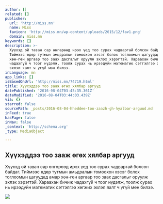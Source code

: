 ```yaml
---
author: []
related: []
publisher:
  url: 'http://miss.mn'
  name: Miss
  favicon: 'http://miss.mn/wp-content/uploads/2015/12/fav1.png'
  domain: miss.mn
keywords: []
description: >-
  Хүүхэд ой таван сар өнгөрөөд ирэх үед тоо сурах чадвартай болсон байдаг.
  Тиймээс өдөр тутмын амьдралын томоохон хэсэг болох тоглоомын цагуудад амар
  хөн-гөн аргаар тоо заах дасгалыг оруулж эхлэх хэрэгтэй. Хараахан бичиж
  чадахгүй ч тоог нүдэлж, тоолж сурах нь ирээдүйн математик сэтгэлгээ хөгжих
  эхлэл яалт ч үгүй мөн билээ.
inLanguage: mn
app_links: []
isBasedOnUrl: 'http://miss.mn/74719.html'
title: Хүүхэддээ тоо зааж өгөх хялбар аргууд
datePublished: '2016-08-04T03:45:35.361Z'
dateModified: '2016-08-04T03:44:03.439Z'
via: {}
starred: false
sourcePath: _posts/2016-08-04-hheddee-too-zaazh-gh-hyalbar-arguud.md
inFeed: true
hasPage: false
inNav: false
_context: 'http://schema.org'
_type: MediaObject

---
```

<article style=""><h1>Хүүхэддээ тоо зааж өгөх хялбар аргууд</h1><p>Хүүхэд ой таван сар өнгөрөөд ирэх үед тоо сурах чадвартай болсон байдаг. Тиймээс өдөр тутмын амьдралын томоохон хэсэг болох тоглоомын цагуудад амар хөн-гөн аргаар тоо заах дасгалыг оруулж эхлэх хэрэгтэй. Хараахан бичиж чадахгүй ч тоог нүдэлж, тоолж сурах нь ирээдүйн математик сэтгэлгээ хөгжих эхлэл яалт ч үгүй мөн билээ.</p><img src="http://miss.mn/wp-content/uploads/2016/05/c_hu_stu033-567x400-205x125.jpg" /></article>